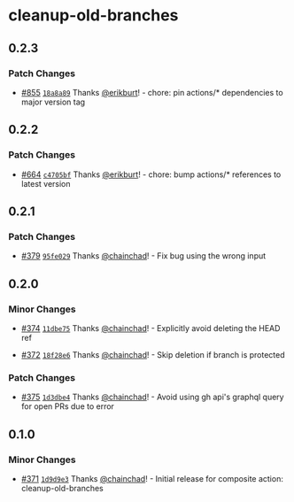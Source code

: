 # cleanup-old-branches

## 0.2.3

### Patch Changes

- [#855](https://github.com/smartcontractkit/.github/pull/855)
  [`18a8a89`](https://github.com/smartcontractkit/.github/commit/18a8a89b23006355003b705d55acaf329c384d94)
  Thanks [@erikburt](https://github.com/erikburt)! - chore: pin actions/\*
  dependencies to major version tag

## 0.2.2

### Patch Changes

- [#664](https://github.com/smartcontractkit/.github/pull/664)
  [`c4705bf`](https://github.com/smartcontractkit/.github/commit/c4705bfdbf6c8e57c080d82a3c4f013aa96a2dfb)
  Thanks [@erikburt](https://github.com/erikburt)! - chore: bump actions/\*
  references to latest version

## 0.2.1

### Patch Changes

- [#379](https://github.com/smartcontractkit/.github/pull/379)
  [`95fe029`](https://github.com/smartcontractkit/.github/commit/95fe029bdb1d9b3636c65dd59812ee1560ed59a3)
  Thanks [@chainchad](https://github.com/chainchad)! - Fix bug using the wrong
  input

## 0.2.0

### Minor Changes

- [#374](https://github.com/smartcontractkit/.github/pull/374)
  [`11dbe75`](https://github.com/smartcontractkit/.github/commit/11dbe75152943a6bc17c4cf8e43ccbff27a23775)
  Thanks [@chainchad](https://github.com/chainchad)! - Explicitly avoid deleting
  the HEAD ref

- [#372](https://github.com/smartcontractkit/.github/pull/372)
  [`18f28e6`](https://github.com/smartcontractkit/.github/commit/18f28e62051f43202f7f9a83bfd5e779cc665374)
  Thanks [@chainchad](https://github.com/chainchad)! - Skip deletion if branch
  is protected

### Patch Changes

- [#375](https://github.com/smartcontractkit/.github/pull/375)
  [`1d3dbe4`](https://github.com/smartcontractkit/.github/commit/1d3dbe4acf269cac3fc5a788c0814129214e7228)
  Thanks [@chainchad](https://github.com/chainchad)! - Avoid using gh api's
  graphql query for open PRs due to error

## 0.1.0

### Minor Changes

- [#371](https://github.com/smartcontractkit/.github/pull/371)
  [`1d9d9e3`](https://github.com/smartcontractkit/.github/commit/1d9d9e3e4f1322dbb62244259af16d61c0de6af7)
  Thanks [@chainchad](https://github.com/chainchad)! - Initial release for
  composite action: cleanup-old-branches
